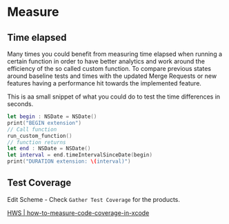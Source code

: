 # Measure

## Time elapsed

Many times you could benefit from measuring time elapsed when running a certain function in order to have better analytics and work around the efficiency of the so called custom function. To compare previous states around baseline tests and times with the updated Merge Requests or new features having a performance hit towards the implemented feature.

This is aa small snippet of what you could do to test the time differences in seconds.


```swift
let begin : NSDate = NSDate()
print("BEGIN extension")
// Call function
run_custom_function()
// function returns
let end : NSDate = NSDate()
let interval = end.timeIntervalSinceDate(begin)
print("DURATION extension: \(interval)")
```

## Test Coverage

Edit Scheme - Check `Gather Test Coverage` for the products.

[HWS | how-to-measure-code-coverage-in-xcode](https://www.hackingwithswift.com/articles/144/how-to-measure-code-coverage-in-xcode)